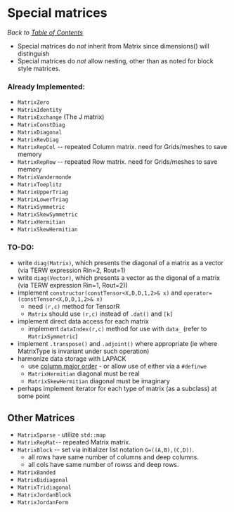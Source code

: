 # Special matrices

_Back to [Table of Contents](README.md)_

* Special matrices do *not* inherit from Matrix since dimensions() will distinguish
* Special matrices do *not* allow nesting, other than as noted for block style matrices.


### Already Implemented:
* `MatrixZero`
* `MatrixIdentity`
* `MatrixExchange` (The J matrix)
* `MatrixConstDiag`
* `MatrixDiagonal`
* `MatrixRevDiag`  
* `MatrixRepCol` -- repeated Column matrix. need for Grids/meshes to save memory
* `MatrixRepRow` -- repeated Row matrix. need for Grids/meshes to save memory
* `MatrixVandermonde`
* `MatrixToeplitz`
* `MatrixUpperTriag`
* `MatrixLowerTriag`
* `MatrixSymmetric`
* `MatrixSkewSymmetric`
* `MatrixHermitian`
* `MatrixSkewHermitian`

### TO-DO:
 
* write `diag(Matrix)`, which presents the diagonal of a matrix as a vector (via TERW expression Rin=2, Rout=1)
* write `diag(Vector)`, which presents a vector as the digonal of a matrix (via TERW expression Rin=1, Rout=2))
* implement `constructor(constTensor<X,D,D,1,2>& x)` and `operator=(constTensor<X,D,D,1,2>& x)`
   * need `(r,c)` method for TensorR
   * `Matrix` should use `(r,c)` instead of `.dat()` and `[k]`
* implement direct data access for each matrix
  * implement `dataIndex(r,c)` method for use with `data_`  (refer to `MatrixSymmetric`)
* implement `.transpose()` and `.adjoint()` where appropriate (ie where MatrixType is invariant under such operation)
* harmonize data storage with LAPACK
   * use [column major order](https://en.wikipedia.org/wiki/Row-_and_column-major_order) - or allow use of either via a `#definwe`
   * `MatrixHermitian` diagonal must be real
   * `MatrixSkewHermitian` diagonal must be imaginary
* perhaps implement iterator for each type of matrix (as a subclass) at some point

## Other Matrices
* `MatrixSparse` - utilize `std::map`
* `MatrixRepMat`-- repeated Matrix matrix.
* `MatrixBlock` -- set via initializer list notation `G=((A,B),(C,D))`.  
   * all rows have same number of columns and deep columns.
   * all cols have same number of rowss and deep rows.
* `MatrixBanded`
* `MatrixBidiagonal` 
* `MatrixTridiagonal` 
* `MatrixJordanBlock`
* `MatrixJordanForm`



